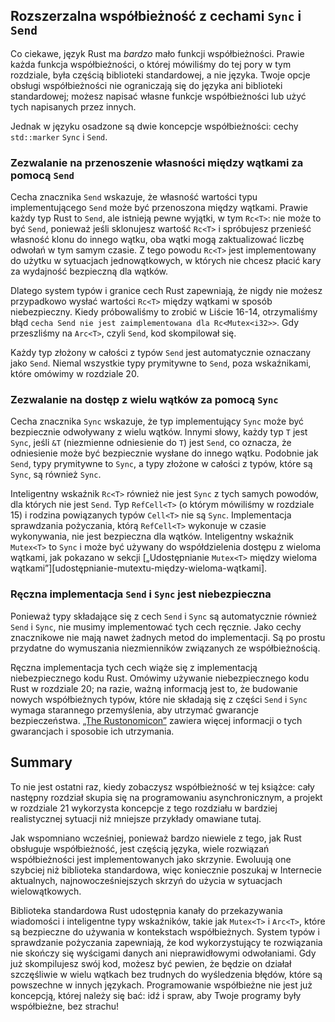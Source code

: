## Rozszerzalna współbieżność z cechami `Sync` i `Send`

Co ciekawe, język Rust ma *bardzo* mało funkcji współbieżności. Prawie
każda funkcja współbieżności, o której mówiliśmy do tej pory w tym rozdziale, była
częścią biblioteki standardowej, a nie języka. Twoje opcje obsługi
współbieżności nie ograniczają się do języka ani biblioteki standardowej; możesz
napisać własne funkcje współbieżności lub użyć tych napisanych przez innych.

Jednak w języku osadzone są dwie koncepcje współbieżności: cechy
`std::marker` `Sync` i `Send`.

### Zezwalanie na przenoszenie własności między wątkami za pomocą `Send`

Cecha znacznika `Send` wskazuje, że własność wartości typu
implementującego `Send` może być przenoszona między wątkami. Prawie każdy typ Rust
to `Send`, ale istnieją pewne wyjątki, w tym `Rc<T>`: nie może to być
`Send`, ponieważ jeśli sklonujesz wartość `Rc<T>` i spróbujesz przenieść własność
klonu do innego wątku, oba wątki mogą zaktualizować liczbę odwołań
w tym samym czasie. Z tego powodu `Rc<T>` jest implementowany do użytku w
sytuacjach jednowątkowych, w których nie chcesz płacić kary za wydajność
bezpieczną dla wątków.

Dlatego system typów i granice cech Rust zapewniają, że nigdy nie możesz
przypadkowo wysłać wartości `Rc<T>` między wątkami w sposób niebezpieczny. Kiedy próbowaliśmy to zrobić
w Liście 16-14, otrzymaliśmy błąd `cecha Send nie jest zaimplementowana dla
Rc<Mutex<i32>>`. Gdy przeszliśmy na `Arc<T>`, czyli `Send`, kod
skompilował się.

Każdy typ złożony w całości z typów `Send` jest automatycznie oznaczany jako `Send`. Niemal wszystkie typy prymitywne to `Send`, poza wskaźnikami, które
omówimy w rozdziale 20.

### Zezwalanie na dostęp z wielu wątków za pomocą `Sync`

Cecha znacznika `Sync` wskazuje, że typ implementujący
`Sync` może być bezpiecznie odwoływany z wielu wątków. Innymi słowy, każdy typ `T` jest
`Sync`, jeśli `&T` (niezmienne odniesienie do `T`) jest `Send`, co oznacza, że ​​odniesienie
może być bezpiecznie wysłane do innego wątku. Podobnie jak `Send`, typy prymitywne to
`Sync`, a typy złożone w całości z typów, które są `Sync`, są również `Sync`.

Inteligentny wskaźnik `Rc<T>` również nie jest `Sync` z tych samych powodów, dla których nie jest
`Send`. Typ `RefCell<T>` (o którym mówiliśmy w rozdziale 15) i
rodzina powiązanych typów `Cell<T>` nie są `Sync`. Implementacja sprawdzania pożyczania, którą `RefCell<T>` wykonuje w czasie wykonywania, nie jest bezpieczna dla wątków. Inteligentny
wskaźnik `Mutex<T>` to `Sync` i może być używany do współdzielenia dostępu z wieloma
wątkami, jak pokazano w sekcji [„Udostępnianie `Mutex<T>` między wieloma
wątkami”][udostępnianie-mutextu-między-wieloma-wątkami]<!-- ignoruj ​​-->.

### Ręczna implementacja `Send` i `Sync` jest niebezpieczna

Ponieważ typy składające się z cech `Send` i `Sync` są automatycznie
również `Send` i `Sync`, nie musimy implementować tych cech ręcznie. Jako
cechy znacznikowe nie mają nawet żadnych metod do implementacji. Są po prostu
przydatne do wymuszania niezmienników związanych ze współbieżnością.

Ręczna implementacja tych cech wiąże się z implementacją niebezpiecznego kodu Rust.
Omówimy używanie niebezpiecznego kodu Rust w rozdziale 20; na razie, ważną
informacją jest to, że budowanie nowych współbieżnych typów, które nie składają się z części `Send` i
`Sync` wymaga starannego przemyślenia, aby utrzymać gwarancje bezpieczeństwa. [„The
Rustonomicon”][nomicon] zawiera więcej informacji o tych gwarancjach i sposobie ich
utrzymania.

## Summary

To nie jest ostatni raz, kiedy zobaczysz współbieżność w tej książce: cały następny
rozdział skupia się na programowaniu asynchronicznym, a projekt w rozdziale 21 wykorzysta
koncepcje z tego rozdziału w bardziej realistycznej sytuacji niż mniejsze przykłady
omawiane tutaj.

Jak wspomniano wcześniej, ponieważ bardzo niewiele z tego, jak Rust obsługuje współbieżność, jest
częścią języka, wiele rozwiązań współbieżności jest implementowanych jako skrzynie.
Ewoluują one szybciej niż biblioteka standardowa, więc koniecznie poszukaj
w Internecie aktualnych, najnowocześniejszych skrzyń do użycia w
sytuacjach wielowątkowych.

Biblioteka standardowa Rust udostępnia kanały do ​​przekazywania wiadomości i inteligentne
typy wskaźników, takie jak `Mutex<T>` i `Arc<T>`, które są bezpieczne do
używania w kontekstach współbieżnych. System typów i sprawdzanie pożyczania zapewniają, że
kod wykorzystujący te rozwiązania nie skończy się wyścigami danych ani nieprawidłowymi odwołaniami.
Gdy już skompilujesz swój kod, możesz być pewien, że będzie on działał
szczęśliwie w wielu wątkach bez trudnych do wyśledzenia błędów, które są powszechne w
innych językach. Programowanie współbieżne nie jest już koncepcją, której należy się bać:
idź i spraw, aby Twoje programy były współbieżne, bez strachu!

[sharing-a-mutext-between-multiple-threads]:
ch16-03-shared-state.html#sharing-a-mutext-between-multiple-threads
[nomicon]: ../nomicon/index.html
